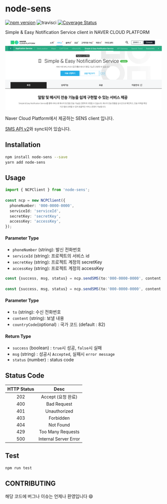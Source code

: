 # node-sens

[![npm version](https://badge.fury.io/js/node-sens.svg)](https://badge.fury.io/js/node-sens) ![travisci](https://travis-ci.com/Bumkeyy/sens.svg?branch=master) [![Coverage Status](https://coveralls.io/repos/github/Bumkeyy/sens/badge.svg)](https://coveralls.io/github/Bumkeyy/sens)

Simple &amp; Easy Notification Service client in NAVER CLOUD PLATFORM

![readme](/assets/readme.png)

Naver Cloud Platform에서 제공하는 SENS client 입니다.

[SMS API v2](https://apidocs.ncloud.com/ko/ai-application-service/sens/sms_v2/)와 sync되어 있습니다.

## Installation

```sh
npm install node-sens --save
yarn add node-sens
```

## Usage

```typescript
import { NCPClient } from 'node-sens';

const ncp = new NCPClient({
  phoneNumber: '000-0000-0000',
  serviceId: 'serviceId',
  secretKey: 'secretKey',
  accessKey: 'accessKey',
});
```

#### Parameter Type

- `phoneNumber` (string): 발신 전화번호
- `serviceId` (string): 프로젝트의 서비스 id
- `secretKey` (string): 프로젝트 계정의 secretKey
- `accessKey` (string): 프로젝트 계정의 accessKey

```typescript
const {success, msg, status} = ncp.sendSMS(to:'000-0000-0000', content:'Hello SENS');

const {success, msg, status} = ncp.sendSMS(to:'000-0000-0000', content:'Hello SENS', countryCode:'82');
```

#### Parameter Type

- `to` (string): 수신 전화번호
- `content` (string): 보낼 내용
- `countryCode`(optional) : 국가 코드 (default : 82)

#### Return Type

- `success` (boolean) : `true`시 성공, `false`시 실패
- `msg` (string) : 성공시 `Accepted`, 실패시 `error message`
- `status` (number) : status code

## Status Code

| HTTP Status |         Desc          |
| :---------: | :-------------------: |
|     202     |  Accept (요청 완료)   |
|     400     |      Bad Request      |
|     401     |     Unauthorized      |
|     403     |       Forbidden       |
|     404     |       Not Found       |
|     429     |   Too Many Requests   |
|     500     | Internal Server Error |

## Test

```sh
npm run test
```

## CONTRIBUTING

해당 코드에 버그나 이슈는 언제나 환영입니다 :smile:
